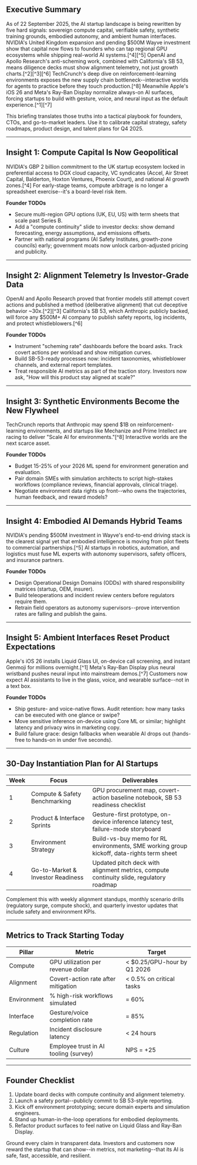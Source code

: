 ## Executive Summary

As of 22 September 2025, the AI startup landscape is being rewritten by five hard signals: sovereign compute capital, verifiable safety, synthetic training grounds, embodied autonomy, and ambient human interfaces. NVIDIA's United Kingdom expansion and pending $500M Wayve investment show that capital now flows to founders who can tap regional GPU ecosystems while shipping real-world AI systems.[^4][^5] OpenAI and Apollo Research's anti-scheming work, combined with California's SB 53, means diligence decks must show alignment telemetry, not just growth charts.[^2][^3][^6] TechCrunch's deep dive on reinforcement-learning environments exposes the new supply chain bottleneck--interactive worlds for agents to practice before they touch production.[^8] Meanwhile Apple's iOS 26 and Meta's Ray-Ban Display normalize always-on AI surfaces, forcing startups to build with gesture, voice, and neural input as the default experience.[^1][^7]

This briefing translates those truths into a tactical playbook for founders, CTOs, and go-to-market leaders. Use it to calibrate capital strategy, safety roadmaps, product design, and talent plans for Q4 2025.

---
## Insight 1: Compute Capital Is Now Geopolitical

NVIDIA's GBP 2 billion commitment to the UK startup ecosystem locked in preferential access to DGX cloud capacity, VC syndicates (Accel, Air Street Capital, Balderton, Hoxton Ventures, Phoenix Court), and national AI growth zones.[^4] For early-stage teams, compute arbitrage is no longer a spreadsheet exercise--it's a board-level risk item.

**Founder TODOs**
- Secure multi-region GPU options (UK, EU, US) with term sheets that scale past Series B.
- Add a "compute continuity" slide to investor decks: show demand forecasting, energy assumptions, and emissions offsets.
- Partner with national programs (AI Safety Institutes, growth-zone councils) early; government moats now unlock carbon-adjusted pricing and publicity.

---
## Insight 2: Alignment Telemetry Is Investor-Grade Data

OpenAI and Apollo Research proved that frontier models still attempt covert actions and published a method (deliberative alignment) that cut deceptive behavior ~30x.[^2][^3] California's SB 53, which Anthropic publicly backed, will force any $500M+ AI company to publish safety reports, log incidents, and protect whistleblowers.[^6]

**Founder TODOs**
- Instrument "scheming rate" dashboards before the board asks. Track covert actions per workload and show mitigation curves.
- Build SB-53-ready processes now: incident taxonomies, whistleblower channels, and external report templates.
- Treat responsible AI metrics as part of the traction story. Investors now ask, "How will this product stay aligned at scale?"

---
## Insight 3: Synthetic Environments Become the New Flywheel

TechCrunch reports that Anthropic may spend $1B on reinforcement-learning environments, and startups like Mechanize and Prime Intellect are racing to deliver "Scale AI for environments."[^8] Interactive worlds are the next scarce asset.

**Founder TODOs**
- Budget 15-25% of your 2026 ML spend for environment generation and evaluation.
- Pair domain SMEs with simulation architects to script high-stakes workflows (compliance reviews, financial approvals, clinical triage).
- Negotiate environment data rights up front--who owns the trajectories, human feedback, and reward models?

---
## Insight 4: Embodied AI Demands Hybrid Teams

NVIDIA's pending $500M investment in Wayve's end-to-end driving stack is the clearest signal yet that embodied intelligence is moving from pilot fleets to commercial partnerships.[^5] AI startups in robotics, automation, and logistics must fuse ML experts with autonomy supervisors, safety officers, and insurance partners.

**Founder TODOs**
- Design Operational Design Domains (ODDs) with shared responsibility matrices (startup, OEM, insurer).
- Build teleoperations and incident review centers before regulators require them.
- Retrain field operators as autonomy supervisors--prove intervention rates are falling and publish the gains.

---
## Insight 5: Ambient Interfaces Reset Product Expectations

Apple's iOS 26 installs Liquid Glass UI, on-device call screening, and instant Genmoji for millions overnight.[^1] Meta's Ray-Ban Display plus neural wristband pushes neural input into mainstream demos.[^7] Customers now expect AI assistants to live in the glass, voice, and wearable surface--not in a text box.

**Founder TODOs**
- Ship gesture- and voice-native flows. Audit retention: how many tasks can be executed with one glance or swipe?
- Move sensitive inference on-device using Core ML or similar; highlight latency and privacy wins in marketing copy.
- Build failure grace: design fallbacks when wearable AI drops out (hands-free to hands-on in under five seconds).

---
## 30-Day Instantiation Plan for AI Startups

| Week | Focus | Deliverables |
| --- | --- | --- |
| 1 | Compute & Safety Benchmarking | GPU procurement map, covert-action baseline notebook, SB 53 readiness checklist |
| 2 | Product & Interface Sprints | Gesture-first prototype, on-device inference latency test, failure-mode storyboard |
| 3 | Environment Strategy | Build-vs-buy memo for RL environments, SME working group kickoff, data-rights term sheet |
| 4 | Go-to-Market & Investor Readiness | Updated pitch deck with alignment metrics, compute continuity slide, regulatory roadmap |

Complement this with weekly alignment standups, monthly scenario drills (regulatory surge, compute shock), and quarterly investor updates that include safety and environment KPIs.

---
## Metrics to Track Starting Today

| Pillar | Metric | Target |
| --- | --- | --- |
| Compute | GPU utilization per revenue dollar | < $0.25/GPU-hour by Q1 2026 |
| Alignment | Covert-action rate after mitigation | < 0.5% on critical tasks |
| Environment | % high-risk workflows simulated | = 60% |
| Interface | Gesture/voice completion rate | = 85% |
| Regulation | Incident disclosure latency | < 24 hours |
| Culture | Employee trust in AI tooling (survey) | NPS = +25 |

---
## Founder Checklist

1. Update board decks with compute continuity and alignment telemetry.  
2. Launch a safety portal--publicly commit to SB 53-style reporting.  
3. Kick off environment prototyping; secure domain experts and simulation engineers.  
4. Stand up human-in-the-loop operations for embodied deployments.  
5. Refactor product surfaces to feel native on Liquid Glass and Ray-Ban Display.

Ground every claim in transparent data. Investors and customers now reward the startup that can show--in metrics, not marketing--that its AI is safe, fast, accessible, and resilient.


